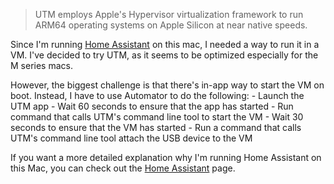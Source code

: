 > UTM employs Apple's Hypervisor virtualization framework to run ARM64 operating systems on Apple Silicon at near native speeds.

Since I'm running [Home Assistant](../../services/Home%20Assistant.md)  on this mac, I needed a way to run it in a VM. I've decided to try UTM, as it seems to be optimized especially for the M series macs.

However, the biggest challenge is that there's in-app way to start the VM on boot. Instead, I have to use Automator to do the following:
    - Launch the UTM app
    - Wait 60 seconds to ensure that the app has started
    - Run command that calls UTM's command line tool to start the VM
    - Wait 30 seconds to ensure that the VM has started
    - Run a command that calls UTM's command line tool attach the USB device to the VM

If you want a more detailed explanation why I'm running Home Assistant on this Mac, you can check out the [Home Assistant](../../services/Home%20Assistant.md) page.

